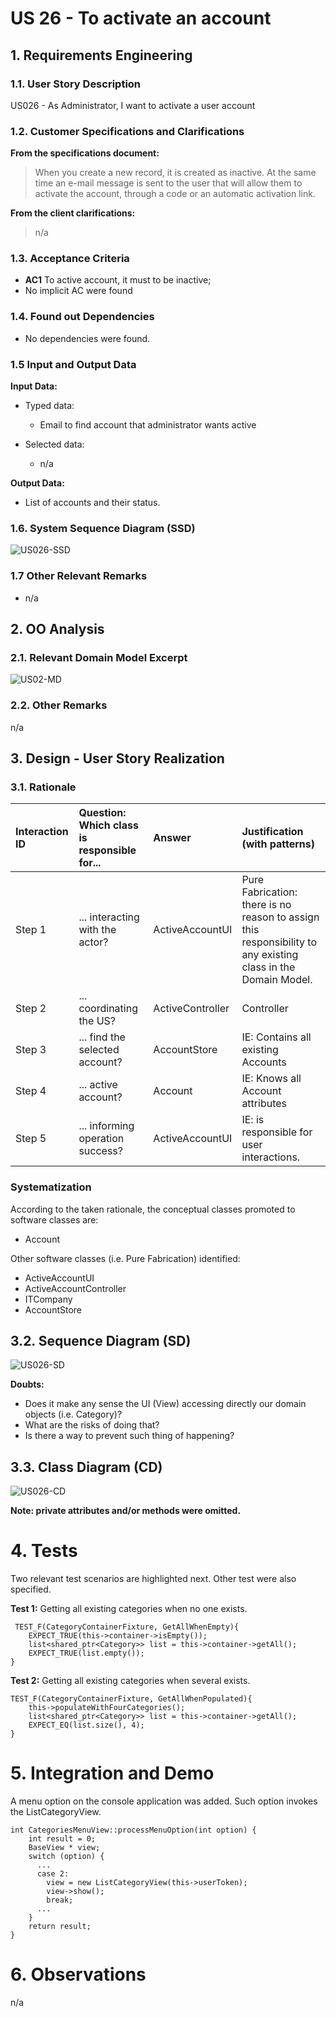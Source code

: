 # US 26 - To activate an account

## 1. Requirements Engineering

### 1.1. User Story Description

US026 - As Administrator, I want to activate a user account

### 1.2. Customer Specifications and Clarifications

**From the specifications document:**

> When you create a new record, it is created as inactive. At the same time an
> e-mail message is sent to the user that will allow them to activate the account, through a code
> or an automatic activation link.

**From the client clarifications:**

> n/a

### 1.3. Acceptance Criteria

* **AC1** To active account, it must to be inactive;
* No implicit AC were found

### 1.4. Found out Dependencies

* No dependencies were found.

### 1.5 Input and Output Data

**Input Data:**

* Typed data:
    * Email to find account that administrator wants active

* Selected data:
    * n/a


**Output Data:**

* List of accounts and their status.

### 1.6. System Sequence Diagram (SSD)

![US026-SSD](US026_SSD.svg)


### 1.7 Other Relevant Remarks

* n/a


## 2. OO Analysis

### 2.1. Relevant Domain Model Excerpt

![US02-MD](US02-MD.svg)

### 2.2. Other Remarks

n/a

## 3. Design - User Story Realization

### 3.1. Rationale

| Interaction ID | Question: Which class is responsible for... | Answer  | Justification (with patterns)  |
|:-------------  |:--------------------- |:------------|:---------------------------- |
| Step 1  		 |	... interacting with the actor? | ActiveAccountUI   |  Pure Fabrication: there is no reason to assign this responsibility to any existing class in the Domain Model.           |
| Step 2  		 |	... coordinating the US? | ActiveController | Controller                             |
| Step 3  		 |	... find the selected account? | AccountStore   | IE: Contains all existing Accounts |
| Step 4 		 |	... active account?            | Account   | IE: Knows all Account attributes |
| Step 5  		 | ... informing operation success?| ActiveAccountUI  |	IE: is responsible for user interactions.

### Systematization ##

According to the taken rationale, the conceptual classes promoted to software classes are:

* Account

Other software classes (i.e. Pure Fabrication) identified:
* ActiveAccountUI
* ActiveAccountController
* ITCompany
* AccountStore

## 3.2. Sequence Diagram (SD)

![US026-SD](US026_SD.svg)

**Doubts:**

* Does it make any sense the UI (View) accessing directly our domain objects (i.e. Category)?
* What are the risks of doing that?
* Is there a way to prevent such thing of happening?

## 3.3. Class Diagram (CD)

![US026-CD](US026_CD.svg)

**Note: private attributes and/or methods were omitted.**

# 4. Tests

Two relevant test scenarios are highlighted next.
Other test were also specified.

**Test 1:** Getting all existing categories when no one exists.

     TEST_F(CategoryContainerFixture, GetAllWhenEmpty){
        EXPECT_TRUE(this->container->isEmpty());
        list<shared_ptr<Category>> list = this->container->getAll();
        EXPECT_TRUE(list.empty());
    }


**Test 2:** Getting all existing categories when several exists.

    TEST_F(CategoryContainerFixture, GetAllWhenPopulated){
        this->populateWithFourCategories();
        list<shared_ptr<Category>> list = this->container->getAll();
        EXPECT_EQ(list.size(), 4);
    }


# 5. Integration and Demo

A menu option on the console application was added. Such option invokes the ListCategoryView.


    int CategoriesMenuView::processMenuOption(int option) {
        int result = 0;
        BaseView * view;
        switch (option) {
          ...
          case 2:
            view = new ListCategoryView(this->userToken);
            view->show();
            break;
          ...
        }
        return result;
    }

# 6. Observations

n/a
